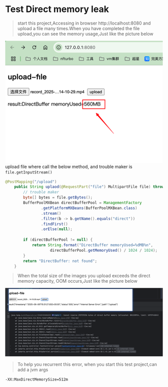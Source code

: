 # Test Direct memory leak

> start this project,Accessing in browser  http://localhost:8080 and upload a file many times.When you have completed the file upload,you can see the memory usage,Just like the picture below

![img.png](img.png)<br/>
upload file where call the below method, and trouble maker is `file.getInputStream()`
```java
@PostMapping("/upload")
    public String uplaod(@RequestPart("file") MultipartFile file) throws IOException {
        // trouble maker
        byte[] bytes = file.getBytes();
        BufferPoolMXBean directBufferPool = ManagementFactory
                .getPlatformMXBeans(BufferPoolMXBean.class)
                .stream()
                .filter(b -> b.getName().equals("direct"))
                .findFirst()
                .orElse(null);

        if (directBufferPool != null) {
            return String.format("DirectBuffer memoryUsed=%dMB%n",
                    directBufferPool.getMemoryUsed() / 1024 / 1024);
        }
        return "DirectBuffer: not found";
    }
```


> When the total size of the images you upload exceeds the direct memory capacity, OOM occurs,Just like the picture below

![img_1.png](img_1.png)

> To help you recurrent this error, when you start this test project,can add a jvm args
```
-XX:MaxDirectMemorySize=512m
```
